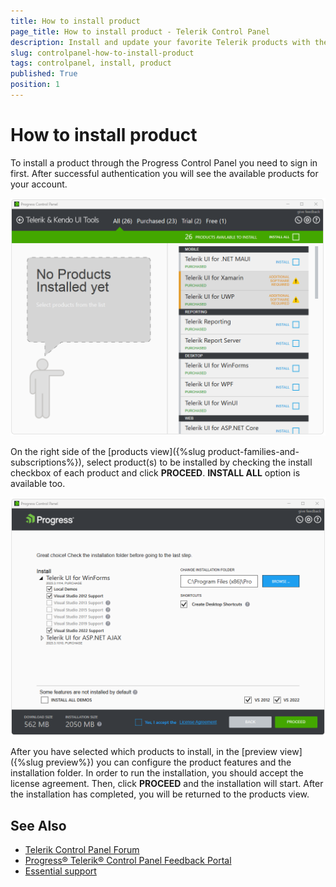 ```yaml
---
title: How to install product
page_title: How to install product - Telerik Control Panel
description: Install and update your favorite Telerik products with the Telerik Control Panel.
slug: controlpanel-how-to-install-product
tags: controlpanel, install, product
published: True
position: 1 
---
```


# How to install product

To install a product through the Progress Control Panel you need to sign in first. After successful authentication you will see the available products for your account.

![Install Telerik Product](images/install-product.png)
 
On the right side of the [products view]({%slug product-families-and-subscriptions%}), select product(s) to be installed by checking the install checkbox of each product and click **PROCEED**. **INSTALL ALL** option is available too.

![Install Progress Telerik Product](images/install-progress-product.png)

After you have selected which products to install, in the [preview view]({%slug preview%}) you can configure the product features and the installation folder. In order to run the installation, you should accept the license agreement. Then, click **PROCEED** and the installation will start. After the installation has completed, you will be returned to the products view.

## See Also

* [Telerik Control Panel Forum](https://www.telerik.com/forums/telerik-control-panel)
* [Progress® Telerik® Control Panel Feedback Portal](https://feedback.telerik.com/controlpanel) 
* [Essential support](http://www.telerik.com/support) 
